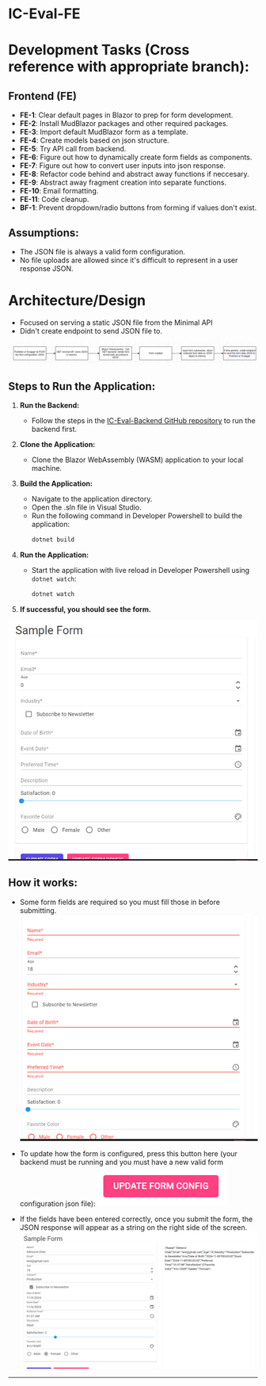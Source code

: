 # IC-Eval-FE

# Development Tasks (Cross reference with appropriate branch):

## Frontend (FE)

- **FE-1**: Clear default pages in Blazor to prep for form development.
- **FE-2**: Install MudBlazor packages and other required packages.
- **FE-3**: Import default MudBlazor form as a template.
- **FE-4**: Create models based on json structure.
- **FE-5**: Try API call from backend.
- **FE-6**: Figure out how to dynamically create form fields as components.
- **FE-7**: Figure out how to convert user inputs into json response.
- **FE-8**: Refactor code behind and abstract away functions if neccesary.
- **FE-9**: Abstract away fragment creation into separate functions.
- **FE-10**: Email formatting.
- **FE-11**: Code cleanup.
- **BF-1**: Prevent dropdown/radio buttons from forming if values don't exist.


## Assumptions:
- The JSON file is always a valid form configuration.
- No file uploads are allowed since it's difficult to represent in a user response JSON.

# Architecture/Design
- Focused on serving a static JSON file from the Minimal API
- Didn't create endpoint to send JSON file to.

![Local Image](images/design.png)

## Steps to Run the Application:

1. **Run the Backend:**
   - Follow the steps in the [IC-Eval-Backend GitHub repository](https://github.com/echen12/IC-Eval-Backend) to run the backend first.

2. **Clone the Application:**
   - Clone the Blazor WebAssembly (WASM) application to your local machine.

3. **Build the Application:**
   - Navigate to the application directory.
   - Open the .sln file in Visual Studio.
   - Run the following command in Developer Powershell to build the application:
     ```bash
     dotnet build
     ```

4. **Run the Application:**
   - Start the application with live reload in Developer Powershell using `dotnet watch`:
     ```bash
     dotnet watch
     ```

5. **If successful, you should see the form.**

![Local Image](images/form.png)

## How it works:
- Some form fields are required so you must fill those in before submitting.
![Local Image](images/form_1.png)


- To update how the form is configured, press this button here (your backend must be running and you must have a new valid form configuration json file):
![Local Image](images/form_2.png)

- If the fields have been entered correctly, once you submit the form, the JSON response will appear as a string on the right side of the screen.
![Local Image](images/form_3.png)
---
